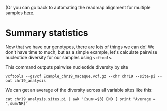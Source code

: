 (Or you can go back to automating the readmap alignment for multiple samples [here](https://github.com/evansbenj/BIO722.md/blob/main/5_genotyping.md).


# Summary statistics

Now that we have our genotypes, there are lots of things we can do!  We don't have time to much, but as a simple example, let's calculate pairwise nucleotide diversity for our samples using `vcftools`.

This command outputs pairwise nucleotide diversity by site
```
vcftools --gzvcf Example_chr19_macaque.vcf.gz --chr chr19 --site-pi --out chr19_analysis
```

We can get an average of the diversity across all variable sites like this:
```
cat chr19_analysis.sites.pi | awk '{sum+=$3} END { print "Average = ",sum/NR}'
```
